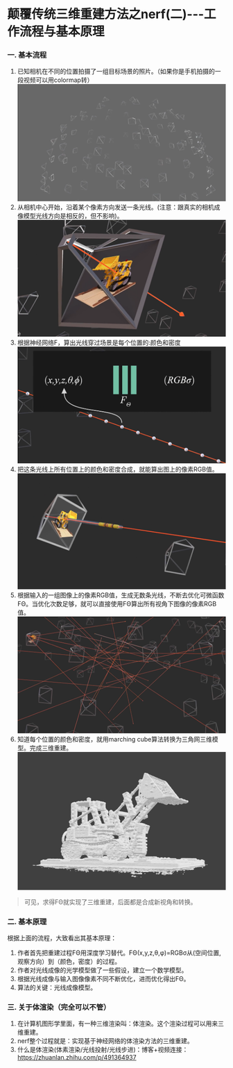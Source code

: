 # 颠覆传统三维重建方法之nerf(二)---工作流程与基本原理

### 一. 基本流程
1. 已知相机在不同的位置拍摄了一组目标场景的照片。（如果你是手机拍摄的一段视频可以用colormap转）
    ![](.images/c0a03f55.png)
2. 从相机中心开始，沿着某个像素方向发送一条光线。(注意：跟真实的相机成像模型光线方向是相反的，但不影响)。
    ![](.images/f204fa66.png)
3. 根据神经网络F，算出光线穿过场景是每个位置的:颜色和密度
    ![](.images/6e5e91ae.png)
4. 把这条光线上所有位置上的颜色和密度合成，就能算出图上的像素RGB值。
    ![](.images/ba474393.png)
5. 根据输入的一组图像上的像素RGB值，生成无数条光线，不断去优化可微函数FΘ。当优化次数足够，就可以直接使用FΘ算出所有视角下图像的像素RGB值。
    ![](.images/f4d384dc.png)
6. 知道每个位置的颜色和密度，就用marching cube算法转换为三角网三维模型。完成三维重建。
    ![](.images/6ff8af5a.png)
>可见，求得FΘ就实现了三维重建，后面都是合成新视角和转换。

### 二. 基本原理
根据上面的流程，大致看出其基本原理：
1. 作者首先把重建过程FΘ用深度学习替代。FΘ(x,y,z,θ,φ)=RGBσ从(空间位置,观察方向）到（颜色，密度）的过程。
2. 作者对光线成像的光学模型做了一些假设，建立一个数学模型。
3. 根据光线成像与输入图像像素不同不断优化，进而优化得出FΘ。
4. 算法的关键：光线成像模型。

### 三. 关于体渲染（完全可以不管）
1. 在计算机图形学里面，有一种三维渲染叫：体渲染。这个渲染过程可以用来三维重建。
2. nerf整个过程就是：实现基于神经网络的体渲染方法的三维重建。
3. 什么是体渲染(体素渲染/光线投射/光线步进)：博客+视频连接：https://zhuanlan.zhihu.com/p/491364937